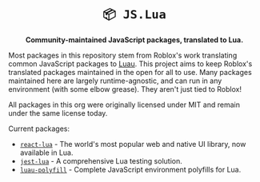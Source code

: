 <div align="center"> 

# `📦 JS.Lua`

**Community-maintained JavaScript packages, translated to Lua.** 

</div>

Most packages in this repository stem from Roblox's work translating common JavaScript packages to [Luau](https://luau-lang.org). This project aims to keep Roblox's translated packages maintained in the open for all to use. Many packages maintained here are largely runtime-agnostic, and can run in any environment (with some elbow grease). They aren't just tied to Roblox!

All packages in this org were originally licensed under MIT and remain under the same license today.

Current packages:

- [`react-lua`](https://github.com/jsdotlua/react-lua) - The world's most popular web and native UI library, now available in Lua.
- [`jest-lua`](https://github.com/jsdotlua/jest-lua) - A comprehensive Lua testing solution.
- [`luau-polyfill`](https://github.com/jsdotlua/luau-polyfill) - Complete JavaScript environment polyfills for Lua.
